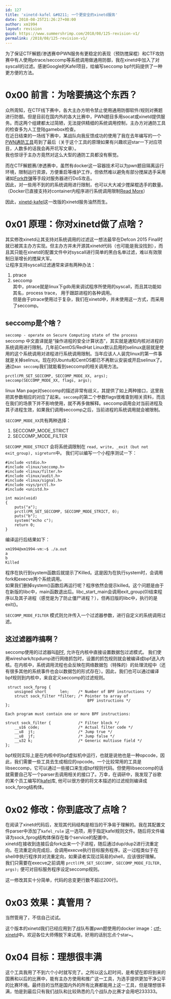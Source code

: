 ```yaml
---
id: 127
title: 'xinetd-kafel &#8211; 一个更安全的xinetd服务'
date: 2018-08-25T21:26:27+08:00
author: xm1994
layout: revision
guid: https://www.summershrimp.com/2018/08/125-revision-v1/
permalink: /2018/08/125-revision-v1/
---
```

为了保证CTF解题/渗透赛中PWN服务有更稳定的表现（预防搅屎棍）和CTF攻防赛中有人使用ptrace/seccomp等系统调用做通用防御，我在xinetd中加入了对syscall的过滤。感谢Google的Kafel项目，给编写seccomp bpf代码提供了一种更方便的方法。

# 0x00 前言：为啥要搞这个东西？

众所周知，在CTF线下赛中，各大主办方明令禁止使用通用防御软件/规则对赛题进行防御。但是目前在国内外的各大比赛中，PWN题目多用socat或xinetd提供服务。而这两个组建都太过简陋，无法提供精细的系统调用控制，主办方对通防工具的检查多为人工登陆gamebox检查。  
在近日结束的一场线下赛中，某战队向我反馈成功的使用了我在去年编写的一个[PWN通防工具](https://github.com/Asuri-Team/pwn-sandbox)苟到了最后（关于这个工具的原理如果有兴趣欢迎star一下对应项目，人数多的话我会再开坑写文章）。  
我也惊讶于主办方竟然对这么大型的通防工具都没有察觉。

而在CTF解题赛/渗透赛中，虽然有docker这一容器技术可以为pwn题目隔离运行环境，限制运行资源，方便重启等维护工作，但依然难以避免有部分搅屎选手采用诸如[Fork炸弹](https://zh.wikipedia.org/wiki/Fork%E7%82%B8%E5%BC%B9)等手段对服务器进行DoS攻击。  
因此，对一些用不到的的系统调用进行限制，也可以大大减少搅屎棍选手的数量。（Docker已直接支持对container内程序进行系统调用限制[Read More](https://docs.docker.com/engine/security/seccomp/)）

因此，[xinetd-kafel](https://github.com/Asuri-Team/xinetd-kafel)这一改版的xinetd服务油然而生。

# 0x01 原理：你对xinetd做了点啥？

其实修改xinetd让其支持对系统调用的过滤这一想法最早在Defcon 2015 Final时就已被其主办方实现。但主办方并未开源其xinetd代码（也可能是我没找到），而且其只能在xinetd的配置文件中对syscall进行简单的黑白名单过滤，难以有效限制日渐增长的搅屎大军。  
让程序支持syscall过滤通常来讲有两种办法：  
1. ptrace  
2. seccomp  
其中，ptrace就是linux下gdb用来调试程序所使用的syscall，而且其功能如其名，process trace， 用于跟踪进程的各种调用。  
但是由于ptrace使用过于复杂，我们在xinetd中，并未使用这一方式，而采用了seccomp。

## seccomp是个啥？

`seccomp - operate on Secure Computing state of the process`  
seccomp 中文直译就是“操作进程的安全计算状态”，其实就是通知内核对进程的系统调用进行限制。几年前CentOS/RedHat Linux默认启用的selinux底层就是使用的这个系统调用对进程进行系统调用限制。当年应该人人装完linux的第一件事就是关掉selinux。现在的Ubuntu和CentOS都已不再默认安装或开启selinux了。  
通过`man seccomp`我们就能看到seccomp的相关调用方法。

    prctl(PR_SET_SECCOMP, SECCOMP_MODE_XX, args);
    seccomp(SECCOMP_MODE_XX, flags, args);
    

linux Man page对seccomp的描述非常有歧义，其提供了如上两种接口，这里我把其参数相应的对应了起来。`seccomp`的第二个参数flags很难查到相关资料，而且在我们的场景下并不影响使用，就不再多做解释。seccomp调用会对当前进程及其子进程生效，如果我们调用seccomp之后，当前进程的系统调用就会被限制。

`SECCOMP_MODE_XX`共有两种选择：  
1. SECCOMP\_MODE\_STRICT  
2. SECCOMP\_MODE\_FILTER

`SECCOMP_MODE_STRICT` 会将系统调限制在 `read, write, _exit (but not exit_group), sigreturn`中。 我们可以编写一个小程序测试一下：

    #include <stdio.h>
    #include <linux/seccomp.h>
    #include <linux/filter.h>
    #include <linux/audit.h>
    #include <linux/signal.h>
    #include <sys/prctl.h>
    #include <unistd.h>
    
    int main(void)
    {
        puts("a");
        prctl(PR_SET_SECCOMP, SECCOMP_MODE_STRICT, 0);
        puts("b");
        system("echo c");
        return 0;
    }
    

编译运行后结果如下：

    xm1994@xm1994-vm:~$ ./a.out 
    a
    b
    Killed
    

程序在执行到system函数后就提示了Killed。这是因为在执行system时，会调用fork和execve两个系统调用。  
如果我们删掉system()函数后再运行呢？程序依然会提示killed。这个问题是由于在新版的libc中，main函数退出后。libc\_start\_main会调用exit_group(0)结束程序以及其子进程（感觉是为了防止僵尸进程？），但再旧版的libc中，执行的是exit()。

`SECCOMP_MODE_FILTER` 模式则允许传入一个过滤器参数，进行自定义的系统调用过滤。

## 这过滤器咋搞啊？

seccomp使用的过滤器叫[BPF](https://zh.wikipedia.org/wiki/BPF), 允许在内核中直接设置数据包过滤模式。 我们使用wireshark/tcpdump进行网络抓包时，设置的抓包规则就会被编译成bpf送入内核。在内核中，系统调用流程也会反映在网络数据包（特殊的）的处理流程中（还有很多其他的系统事件也会以数据包的形式存在）。因此，我们也可以通过编译bpf规则到内核中，来自定义seccomp的过滤规则。

     struct sock_fprog {
        unsigned short      len;    /* Number of BPF instructions */
        struct sock_filter *filter; /* Pointer to array of
                                        BPF instructions */
    };
    
    Each program must contain one or more BPF instructions:
    
    struct sock_filter {            /* Filter block */
        __u16 code;                 /* Actual filter code */
        __u8  jt;                   /* Jump true */
        __u8  jf;                   /* Jump false */
        __u32 k;                    /* Generic multiuse field */
    };
    
    

bpf规则实际上是在内核中的bpf虚拟机中运行，也就是说他也是一种opcode，因此，我们需要一些工具去生成相应的opcode。一个比较常用的工具是libseccomp，它可以通过一些接口来生成bpf规则代码。但使用libseccomp的话就需要自己写一个parser去调用相关的接口了。万幸，在调研中，我发现了谷歌的某个员工编写的[kafel](https://github.com/google/kafel)库, 他可以很方便的将文本描述的过滤规则编译成sock_fprog结构体。

# 0x02 修改：你到底改了点啥？

在阅读了xinetd代码后，发现其代码结构是相当的干净易于理解的。我在其配置文件parser中添加了`kafel_rule` 这一选项，用于指定kafel规则文件。随后将文件编译为sock_fprog结构体保存在每个service的配置中。  
xinetd在接收到连接后会fork出来一个子进程，随后通过dup/dup2进行流重定向。在流重定向完成后，会调用execve执行目标服务程序。这一过程类似于在shell中执行程序并对流重定向，如果读者实现过简易的shell，应该很好理解。  
我们只需要在execve之前调用 `prctl(PR_SET_SECCOMP, SECCOMP_MODE_FILTER, args);` 便可对目标服务程序设定seccomp规则。

这一修改其实十分简单，代码的总变更行数不超过200行。

# 0x03 效果：真管用？

当然管用了，不信自己试试。

这个版本的xinetd我们已经应用到了战队布置pwn题使用的docker image：[ctf-xinetd](https://github.com/Asuri-Team/ctf-xinetd)中。欢迎各位大师傅脱下来试用，好用的话别忘点个star~。

# 0x04 目标：理想很丰满

这个工具我用了不到六个小时就写完了。之所以这么赶时间，是希望在即将到来的国赛和以后的比赛中，能有主办方使用和推广这一工具，为选手提供更加干净公平的比赛环境。最终目的当然是国内外的所有比赛都能用上这一工具，但是理想很丰满，怕是到最后只有我们战队和比较熟悉的几个战队办比赛才会用吧233333。